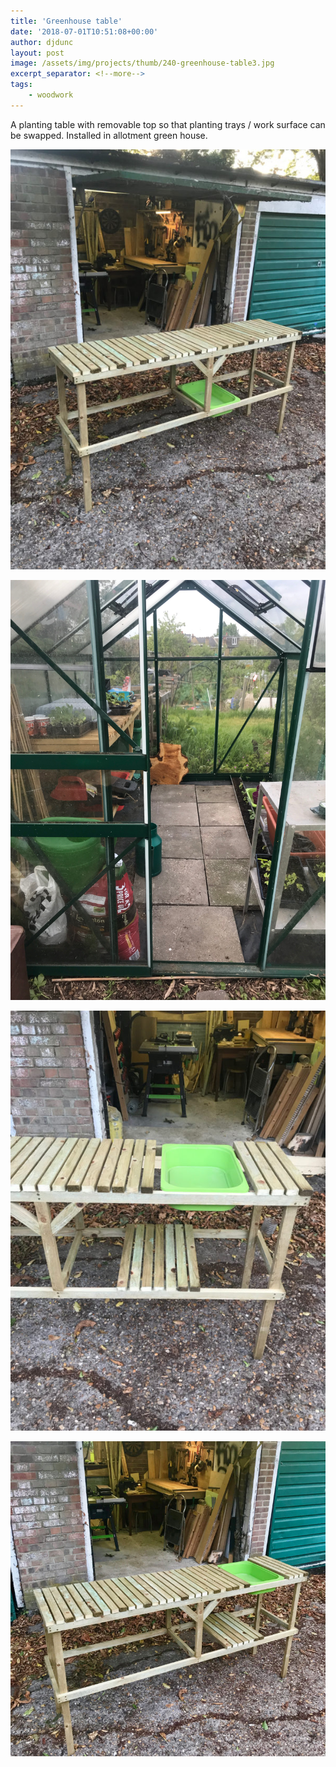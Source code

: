 ```yaml
---
title: 'Greenhouse table'
date: '2018-07-01T10:51:08+00:00'
author: djdunc
layout: post
image: /assets/img/projects/thumb/240-greenhouse-table3.jpg
excerpt_separator: <!--more-->
tags:
    - woodwork
---
```


A planting table with removable top so that planting trays / work surface can be swapped. Installed in allotment green house.


![Greenhouse Potting Table](/assets/img/projects/greenhouse-table.jpg)

<!--more-->

![Greenhouse](/assets/img/projects/greenhouse.webp)

![Greenhouse Potting Table](/assets/img/projects/greenhouse-table2.jpg)

![Greenhouse Potting Table](/assets/img/projects/greenhouse-table3.jpg)
